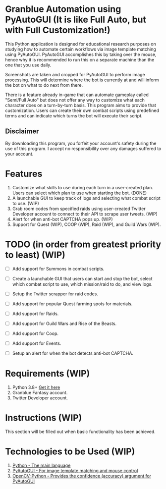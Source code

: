 # Granblue Automation using PyAutoGUI (It is like Full Auto, but with Full Customization!)

This Python application is designed for educational research purposes on studying how to automate certain workflows via image template matching using PyAutoGUI. PyAutoGUI accomplishes this by taking over the mouse, hence why it is recommended to run this on a separate machine than the one that you use daily.

Screenshots are taken and cropped for PyAutoGUI to perform image processing. This will determine where the bot is currently at and will inform the bot on what to do next from there. 

There is a feature already in-game that can automate gameplay called "Semi/Full Auto" but does not offer any way to customize what each character does on a turn-by-turn basis. This program aims to provide that customization. Users can create their own combat scripts using predefined terms and can indicate which turns the bot will execute their script.

## Disclaimer

By downloading this program, you forfeit your account's safety during the use of this program. I accept no responsibility over any damages suffered to your account.

# Features

1. Customize what skills to use during each turn in a user-created plan. Users can select which plan to use when starting the bot. (DONE)
2. A launchable GUI to keep track of logs and selecting what combat script to use. (WIP)
3. Grab room codes from specified raids using user-created Twitter Developer account to connect to their API to scrape user tweets. (WIP)
4. Alert for when anti-bot CAPTCHA pops up. (WIP)
5. Support for Quest (WIP), COOP (WIP), Raid (WIP), and Guild Wars (WIP).

# TODO (in order from greatest priority to least) (WIP)

- [ ] Add support for Summons in combat scripts.

- [ ] Create a launchable GUI that users can start and stop the bot, select which combat script to use, which mission/raid to do, and view logs.

- [ ] Setup the Twitter scrapper for raid codes.

- [ ] Add support for popular Quest farming spots for materials.

- [ ] Add support for Raids.

- [ ] Add support for Guild Wars and Rise of the Beasts.

- [ ] Add support for Coop.

- [ ] Add support for Events.

- [ ] Setup an alert for when the bot detects anti-bot CAPTCHA.

# Requirements (WIP)

1. Python 3.8+ [Get it here](https://www.python.org/downloads/)
2. Granblue Fantasy account.
3. Twitter Developer account.

# Instructions (WIP)

This section will be filled out when basic functionality has been achieved.

# Technologies to be Used (WIP)

1. [Python - The main language](https://www.python.org/)
2. [PyAutoGUI - For image template matching and mouse control](https://pyautogui.readthedocs.io/en/latest/)
3. [OpenCV-Python - Provides the confidence (accuracy) argument for PyAutoGUI](https://pypi.org/project/opencv-python/)

